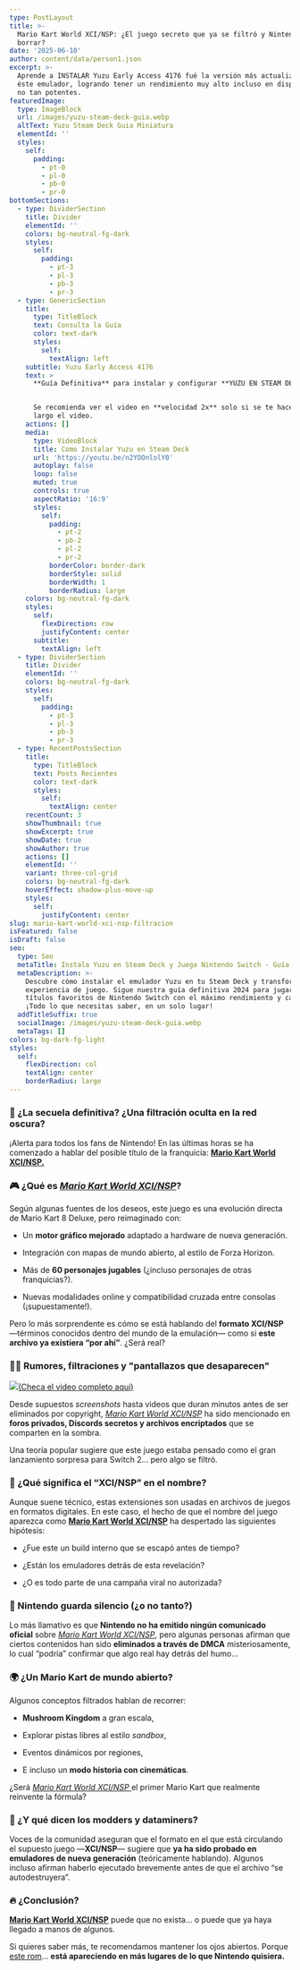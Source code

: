 ```yaml
---
type: PostLayout
title: >-
  Mario Kart World XCI/NSP: ¿El juego secreto que ya se filtró y Nintendo quiere
  borrar?
date: '2025-06-10'
author: content/data/person1.json
excerpt: >-
  Aprende a INSTALAR Yuzu Early Access 4176 fué la versión más actualizada de
  éste emulador, logrando tener un rendimiento muy alto incluso en dispositivos
  no tan potentes.
featuredImage:
  type: ImageBlock
  url: /images/yuzu-steam-deck-guia.webp
  altText: Yuzu Steam Deck Guia Miniatura
  elementId: ''
  styles:
    self:
      padding:
        - pt-0
        - pl-0
        - pb-0
        - pr-0
bottomSections:
  - type: DividerSection
    title: Divider
    elementId: ''
    colors: bg-neutral-fg-dark
    styles:
      self:
        padding:
          - pt-3
          - pl-3
          - pb-3
          - pr-3
  - type: GenericSection
    title:
      type: TitleBlock
      text: Consulta la Guía
      color: text-dark
      styles:
        self:
          textAlign: left
    subtitle: Yuzu Early Access 4176
    text: >
      **Guía Definitiva** para instalar y configurar **YUZU EN STEAM DECK**.


      Se recomienda ver el video en **velocidad 2x** solo si se te hace muy
      largo el video.
    actions: []
    media:
      type: VideoBlock
      title: Como Instalar Yuzu en Steam Deck
      url: 'https://youtu.be/n2YOOnlolY0'
      autoplay: false
      loop: false
      muted: true
      controls: true
      aspectRatio: '16:9'
      styles:
        self:
          padding:
            - pt-2
            - pb-2
            - pl-2
            - pr-2
          borderColor: border-dark
          borderStyle: solid
          borderWidth: 1
          borderRadius: large
    colors: bg-neutral-fg-dark
    styles:
      self:
        flexDirection: row
        justifyContent: center
      subtitle:
        textAlign: left
  - type: DividerSection
    title: Divider
    elementId: ''
    colors: bg-neutral-fg-dark
    styles:
      self:
        padding:
          - pt-3
          - pl-3
          - pb-3
          - pr-3
  - type: RecentPostsSection
    title:
      type: TitleBlock
      text: Posts Recientes
      color: text-dark
      styles:
        self:
          textAlign: center
    recentCount: 3
    showThumbnail: true
    showExcerpt: true
    showDate: true
    showAuthor: true
    actions: []
    elementId: ''
    variant: three-col-grid
    colors: bg-neutral-fg-dark
    hoverEffect: shadow-plus-move-up
    styles:
      self:
        justifyContent: center
slug: mario-kart-world-xci-nsp-filtracion
isFeatured: false
isDraft: false
seo:
  type: Seo
  metaTitle: Instala Yuzu en Steam Deck y Juega Nintendo Switch - Guía Definitiva 2024
  metaDescription: >-
    Descubre cómo instalar el emulador Yuzu en tu Steam Deck y transforma tu
    experiencia de juego. Sigue nuestra guía definitiva 2024 para jugar tus
    títulos favoritos de Nintendo Switch con el máximo rendimiento y calidad.
    ¡Todo lo que necesitas saber, en un solo lugar!
  addTitleSuffix: true
  socialImage: /images/yuzu-steam-deck-guia.webp
  metaTags: []
colors: bg-dark-fg-light
styles:
  self:
    flexDirection: col
    textAlign: center
    borderRadius: large
---
```

### 🚨 ¿La secuela definitiva? ¿Una filtración oculta en la red oscura?

¡Alerta para todos los fans de Nintendo! En las últimas horas se ha comenzado a hablar del posible título de la franquicia: [**Mario Kart World XCI/NSP.**](https://ouo.io/CNAtYL)



### 🎮 ¿Qué es [*Mario Kart World XCI/NSP*](https://ouo.io/CNAtYL)?

Según algunas fuentes de los deseos, este juego es una evolución directa de Mario Kart 8 Deluxe, pero reimaginado con:

*   Un **motor gráfico mejorado** adaptado a hardware de nueva generación.

*   Integración con mapas de mundo abierto, al estilo de Forza Horizon.

*   Más de **60 personajes jugables** (¿incluso personajes de otras franquicias?).

*   Nuevas modalidades online y compatibilidad cruzada entre consolas (¡supuestamente!).

Pero lo más sorprendente es cómo se está hablando del **formato XCI/NSP** —términos conocidos dentro del mundo de la emulación— como si **este archivo ya existiera “por ahí”**. ¿Será real?



### 🕵️‍♂️ Rumores, filtraciones y "pantallazos que desaparecen"

![](/images/mario-kart-world-xci.webp)[(Checa el video completo aquí)](https://ouo.io/a1Lim5)

Desde supuestos *screenshots* hasta videos que duran minutos antes de ser eliminados por copyright, [*Mario Kart World XCI/NSP*](https://ouo.io/CNAtYL) ha sido mencionado en **foros privados, Discords secretos y archivos encriptados** que se comparten en la sombra.

Una teoría popular sugiere que este juego estaba pensado como el gran lanzamiento sorpresa para Switch 2... pero algo se filtró.



### 🧩 ¿Qué significa el “XCI/NSP” en el nombre?

Aunque suene técnico, estas extensiones son usadas en archivos de juegos en formatos digitales. En este caso, el hecho de que el nombre del juego aparezca como [**Mario Kart World XCI/NSP**](https://ouo.io/CNAtYL) ha despertado las siguientes hipótesis:

*   ¿Fue este un build interno que se escapó antes de tiempo?

*   ¿Están los emuladores detrás de esta revelación?

*   ¿O es todo parte de una campaña viral no autorizada?



### 🔐 Nintendo guarda silencio (¿o no tanto?)

Lo más llamativo es que **Nintendo no ha emitido ningún comunicado oficial** sobre [*Mario Kart World XCI/NSP*](https://ouo.io/CNAtYL), pero algunas personas afirman que ciertos contenidos han sido **eliminados a través de DMCA** misteriosamente, lo cual “podría” confirmar que algo real hay detrás del humo...



### 🌍 ¿Un Mario Kart de mundo abierto?

Algunos conceptos filtrados hablan de recorrer:

*   **Mushroom Kingdom** a gran escala,

*   Explorar pistas libres al estilo *sandbox*,

*   Eventos dinámicos por regiones,

*   E incluso un **modo historia con cinemáticas**.

¿Será [*Mario Kart World XCI/NSP* ](https://ouo.io/CNAtYL)el primer Mario Kart que realmente reinvente la fórmula?



### 🧪 ¿Y qué dicen los modders y dataminers?

Voces de la comunidad aseguran que el formato en el que está circulando el supuesto juego —**XCI/NSP**— sugiere que **ya ha sido probado en emuladores de nueva generación** (teóricamente hablando). Algunos incluso afirman haberlo ejecutado brevemente antes de que el archivo “se autodestruyera”.



### 🔥 ¿Conclusión?

[**Mario Kart World XCI/NSP**](https://ouo.io/CNAtYL) puede que no exista... o puede que ya haya llegado a manos de algunos.

Si quieres saber más, te recomendamos mantener los ojos abiertos. Porque [este rom](https://ouo.io/CNAtYL)... **está apareciendo en más lugares de lo que Nintendo quisiera.**





